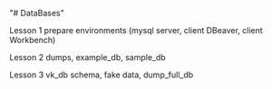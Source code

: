 "# DataBases" 

Lesson 1 prepare environments (mysql server, client DBeaver, client Workbench)

Lesson 2 dumps, example_db, sample_db

Lesson 3 vk_db schema, fake data, dump_full_db

